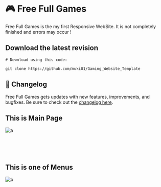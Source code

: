 # 🎮 Free Full Games
Free Full Games is the my first Responsive WebSite. It is not completely finished and errors may occur !
<br/>

## Download the latest revision
```
# Download using this code:

git clone https://github.com/muki01/Gaming_Website_Template
```

## :scroll: Changelog
Free Full Games gets updates with new features, improvements, and bugfixes.
Be sure to check out the [changelog here]().

## This is Main Page
![a](https://user-images.githubusercontent.com/75759731/196291986-373a1e01-82f3-4eab-8a86-7063580fc50e.jpeg)

<br>
<br>
<br>

## This is one of Menus
![b](https://user-images.githubusercontent.com/75759731/196292207-c7ce88ae-ece6-4a0b-97c0-49e9bde86996.jpeg)

